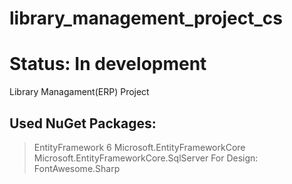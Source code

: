# library_management_project_cs

# Status: In development

Library Managament(ERP) Project

## Used NuGet Packages:
>EntityFramework 6
>Microsoft.EntityFrameworkCore
>Microsoft.EntityFrameworkCore.SqlServer
For Design:
>FontAwesome.Sharp

